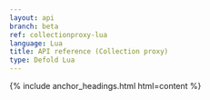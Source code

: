 ```yaml
---
layout: api
branch: beta
ref: collectionproxy-lua
language: Lua
title: API reference (Collection proxy)
type: Defold Lua
---
```

{% include anchor_headings.html html=content %}